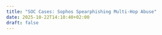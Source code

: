 ```yaml
---
title: "SOC Cases: Sophos Spearphishing Multi-Hop Abuse"
date: 2025-10-22T14:10:40+02:00
draft: false
---
```



